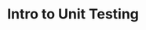 ---
title: Intro to Unit Testing
template: lesson
draft: false
slug: /courses/Testing/intro-to-unit-testing
course: Testing
tags:
  - Jest
description: "Why do we need automated tests? Here's one good reason: You're going to test your changes anyway, why not automate it? In other words: you're going to
click around and make sure everything is working as expected before you commit
your code. As your project grows, you'll have more and more cases to test
manually. In most cases it's simple to automate this process and avoid manually
checking your work."
timeToCompletion: ~1 hour
videoLinks: 
  - https://www.youtube.com/embed/4kNfeI37xu4?start=317
preReadQuizLink: https://docs.google.com/forms/d/e/1FAIpQLSeuSJ2FyJhRUJUdkLxhlWQYSPNL_zmmTBxQJ4ZuOn7P9T1LOQ/viewform
readingLinks: 
  - link: https://www.devmynd.com/blog/five-factor-testing/
    description: An excellent guide to writing good frontend tests.
    title: "5 great reasons for writing tests"
  - link: https://github.com/mawrkus/js-unit-testing-guide
    description: Core principles to follow when testing JS.
    title: "JS Testing Guidelines"
  - link: https://jestjs.io/docs/en/getting-started
    description: The official Jest docs. 
    title: "Jest Docs"
--- 